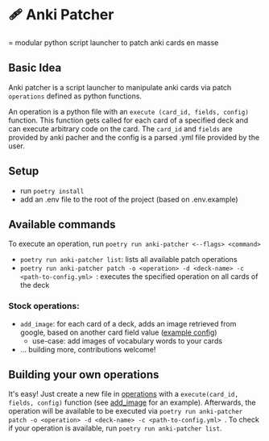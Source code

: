 # 🩹 Anki Patcher

= modular python script launcher to patch anki cards en masse

## Basic Idea

Anki patcher is a script launcher to manipulate anki cards via patch `operations` defined as python functions.

An operation is a python file with an `execute (card_id, fields, config)` function. This function gets called for each card of a specified deck and can execute arbitrary code on the card. The `card_id` and `fields` are provided by anki pacher and the config is a parsed .yml file provided by the user.

## Setup

- run `poetry install`
- add an .env file to the root of the project (based on .env.example)

## Available commands

To execute an operation, run `poetry run anki-patcher <--flags> <command>`

- `poetry run anki-patcher list`: lists all available patch operations
- `poetry run anki-patcher patch -o <operation> -d <deck-name> -c <path-to-config.yml> `: executes the specified operation on all cards of the deck 

### Stock operations:

- `add_image`: for each card of a deck, adds an image retrieved from google, based on another card field value ([example config](./example_configs/add_image_example.yml))
  - use-case: add images of vocabulary words to your cards
- ... building more, contributions welcome!

## Building your own operations

It's easy! 
Just create a new file in [operations](anki_patcher/patcher/operations/) with a `execute(card_id, fields, config)` function (see [add_image](anki_patcher/patcher/operations/add_image.py) for an example). Afterwards, the operation will be available to be executed via `poetry run anki-patcher patch -o <operation> -d <deck-name> -c <path-to-config.yml> `. To check if your operation is available, run `poetry run anki-patcher list`.